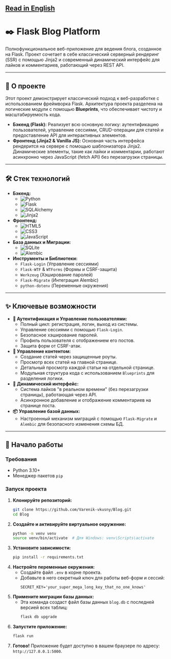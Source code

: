 [Read in English](README.md)
---

# ✒️ Flask Blog Platform

Полнофункциональное веб-приложение для ведения блога, созданное на Flask. Проект сочетает в себе классический серверный рендеринг (SSR) с помощью Jinja2 и современный динамический интерфейс для лайков и комментариев, работающий через REST API.

---

## 🚀 О проекте

Этот проект демонстрирует классический подход к веб-разработке с использованием фреймворка Flask. Архитектура проекта разделена на логические модули с помощью **Blueprints**, что обеспечивает чистоту и масштабируемость кода.

*   **Бэкенд (Flask):** Реализует всю основную логику: аутентификацию пользователей, управление сессиями, CRUD-операции для статей и предоставление API для интерактивных элементов.
*   **Фронтенд (Jinja2 & Vanilla JS):** Основная часть интерфейса рендерится на сервере с помощью шаблонизатора Jinja2. Динамические элементы, такие как лайки и комментарии, работают асинхронно через JavaScript (fetch API) без перезагрузки страницы.

---

## 🛠️ Стек технологий

*   **Бэкенд:**
    *   ![Python](https://img.shields.io/badge/Python-3.11-3776AB?style=for-the-badge&logo=python)
    *   ![Flask](https://img.shields.io/badge/Flask-2.2.2-000000?style=for-the-badge&logo=flask)
    *   ![SQLAlchemy](https://img.shields.io/badge/SQLAlchemy-2.0-DB4437?style=for-the-badge&logo=sqlalchemy)
    *   ![Jinja2](https://img.shields.io/badge/Jinja2-template_engine-B42B2B?style=for-the-badge)
*   **Фронтенд:**
    *   ![HTML5](https://img.shields.io/badge/HTML5-E34F26?style=for-the-badge&logo=html5)
    *   ![CSS3](https://img.shields.io/badge/CSS3-1572B6?style=for-the-badge&logo=css3)
    *   ![JavaScript](https://img.shields.io/badge/JavaScript-ES6-F7DF1E?style=for-the-badge&logo=javascript)
*   **База данных и Миграции:**
    *   ![SQLite](https://img.shields.io/badge/SQLite-3-003B57?style=for-the-badge&logo=sqlite)
    *   ![Alembic](https://img.shields.io/badge/Alembic-migrations-4E2A84?style=for-the-badge)
*   **Инструменты и Библиотеки:**
    *   `Flask-Login` (Управление сессиями)
    *   `Flask-WTF` & `WTForms` (Формы и CSRF-защита)
    *   `Werkzeug` (Хэширование паролей)
    *   `Flask-Migrate` (Интеграция Alembic)
    *   `python-dotenv` (Переменные окружения)

---

## ✨ Ключевые возможности

*   **🔐 Аутентификация и Управление пользователями:**
    *   Полный цикл: регистрация, логин, выход из системы.
    *   Управление сессиями с помощью `Flask-Login`.
    *   Безопасное хэширование паролей.
    *   Профиль пользователя с отображением его постов.
    *   Защита форм от CSRF-атак.
*   **📝 Управление контентом:**
    *   Создание статей через защищенные роуты.
    *   Просмотр всех статей на главной странице.
    *   Детальный просмотр каждой статьи на отдельной странице.
    *   Модульная структура кода с использованием `Blueprints` для разделения логики.
*   **🚀 Динамический интерфейс:**
    *   Система лайков "в реальном времени" (без перезагрузки страницы), работающая через API.
    *   Асинхронное добавление и отображение комментариев на странице поста.
*   **📦 Управление базой данных:**
    *   Настроенный механизм миграций с помощью `Flask-Migrate` и `Alembic` для безопасного изменения схемы БД.

---

## 🏁 Начало работы

### Требования
*   Python 3.10+
*   Менеджер пакетов `pip`

### Запуск проекта

1.  **Клонируйте репозиторий:**
    ```bash
    git clone https://github.com/Varenik-vkusny/Blog.git
    cd Blog
    ```
2.  **Создайте и активируйте виртуальное окружение:**
    ```bash
    python -m venv venv
    source venv/bin/activate  # Для Windows: venv\Scripts\activate
    ```
3.  **Установите зависимости:**
    ```bash
    pip install -r requirements.txt
    ```
4.  **Настройте переменные окружения:**
    *   Создайте файл `.env` в корне проекта.
    *   Добавьте в него секретный ключ для работы веб-форм и сессий:
        ```dotenv
        SECRET_KEY='your_super_mega_long_key_that_no_one_knows'
        ```
5.  **Примените миграции базы данных:**
    *   Эта команда создаст файл базы данных `blog.db` с последней версией всех таблиц:
        ```bash
        flask db upgrade
        ```
6.  **Запустите приложение:**
    ```bash
    flask run
    ```
7.  **Готово!** Приложение будет доступно в вашем браузере по адресу: `http://127.0.0.1:5000`.
